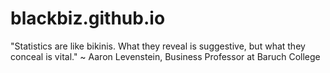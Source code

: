blackbiz.github.io
==================

"Statistics are like bikinis. What they reveal is suggestive, but what they conceal is vital." 
~ Aaron Levenstein, Business Professor at Baruch College
